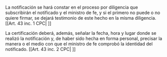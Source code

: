 La notificación se hará constar en el proceso por diligencia que subscribirán el notificado y el ministro de fe, y si el primero no puede o no quiere firmar, se dejará testimonio de este hecho en la misma diligencia. [[Art. 43 inc. 1 CPC| ]]

La certificación deberá, además, señalar la fecha, hora y lugar donde se realizó la notificación y, de haber sido hecha en forma personal, precisar la manera o el medio con que el ministro de fe comprobó la identidad del notificado. [[Art. 43 inc. 2 CPC| ]]